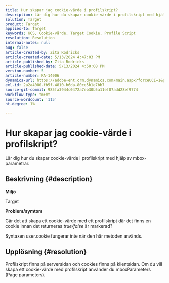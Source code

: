 ```yaml
---
title: Hur skapar jag cookie-värde i profilskript?
description: Lär dig hur du skapar cookie-värde i profilskript med hjälp av mbox-parametrar.
solution: Target
product: Target
applies-to: Target
keywords: KCS, Cookie-värde, Target Cookie, Profile Script
resolution: Resolution
internal-notes: null
bug: false
article-created-by: Zita Rodricks
article-created-date: 5/13/2024 4:47:03 PM
article-published-by: Zita Rodricks
article-published-date: 5/13/2024 4:50:08 PM
version-number: 5
article-number: KA-14006
dynamics-url: https://adobe-ent.crm.dynamics.com/main.aspx?forceUCI=1&pagetype=entityrecord&etn=knowledgearticle&id=4a4fb16a-4811-ef11-9f8a-6045bd03c412
exl-id: 2a2a4080-fb5f-4810-b6da-80ce5b1e7bb7
source-git-commit: 985fa3944c0472a7eb30b5a11ef87add28ef9774
workflow-type: tm+mt
source-wordcount: '115'
ht-degree: 1%

---
```


# Hur skapar jag cookie-värde i profilskript?


Lär dig hur du skapar cookie-värde i profilskript med hjälp av mbox-parametrar.

## Beskrivning {#description}


<b>Miljö</b>

Target



<b>Problem/symtom</b>

Går det att skapa ett cookie-värde med ett profilskript där det finns en cookie innan det returneras *true/false* är markerad?

Syntaxen user.cookie fungerar inte när den här metoden används.


## Upplösning {#resolution}


Profilskript finns på serversidan och cookies finns på klientsidan. Om du vill skapa ett cookie-värde med profilskript använder du mboxParameters (Page parameters).
